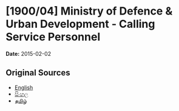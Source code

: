 # [1900/04] Ministry of Defence & Urban Development - Calling Service Personnel

**Date:** 2015-02-02

## Original Sources

- [English](https://documents.gov.lk/view/extra-gazettes/2015/2/1900-04_E.pdf)
- [සිංහල](https://documents.gov.lk/view/extra-gazettes/2015/2/1900-04_S.pdf)
- [தமிழ்](https://documents.gov.lk/view/extra-gazettes/2015/2/1900-04_T.pdf)
